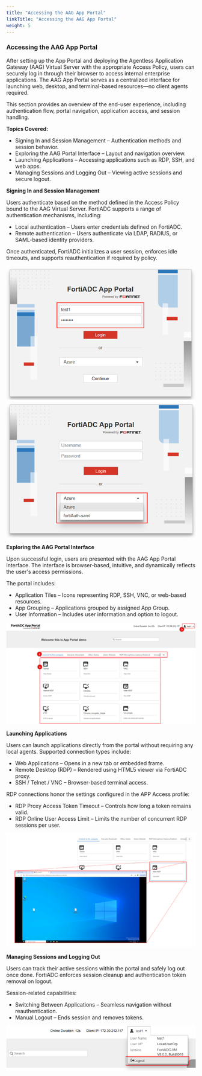 ```yaml
---
title: "Accessing the AAG App Portal"
linkTitle: "Accessing the AAG App Portal"
weight: 5
---
```


### Accessing the AAG App Portal

After setting up the App Portal and deploying the Agentless Application Gateway (AAG) Virtual Server with the appropriate Access Policy, users can securely log in through their browser to access internal enterprise applications. The AAG App Portal serves as a centralized interface for launching web, desktop, and terminal-based resources—no client agents required.

This section provides an overview of the end-user experience, including authentication flow, portal navigation, application access, and session handling.

**Topics Covered:**

- Signing In and Session Management – Authentication methods and session behavior.
- Exploring the AAG Portal Interface – Layout and navigation overview.
- Launching Applications – Accessing applications such as RDP, SSH, and web apps.
- Managing Sessions and Logging Out – Viewing active sessions and secure logout.

**Signing In and Session Management**

Users authenticate based on the method defined in the Access Policy bound to the AAG Virtual Server. FortiADC supports a range of authentication mechanisms, including:
- Local authentication – Users enter credentials defined on FortiADC.
- Remote authentication – Users authenticate via LDAP, RADIUS, or SAML-based identity providers.

Once authenticated, FortiADC initializes a user session, enforces idle timeouts, and supports reauthentication if required by policy.

![](aag16.png)
![](aag17.png)

**Exploring the AAG Portal Interface**

Upon successful login, users are presented with the AAG App Portal interface. The interface is browser-based, intuitive, and dynamically reflects the user's access permissions.

The portal includes:
- Application Tiles – Icons representing RDP, SSH, VNC, or web-based resources.
- App Grouping – Applications grouped by assigned App Group.
- User Information – Includes user information and option to logout.

![](aag18.png)

**Launching Applications**

Users can launch applications directly from the portal without requiring any local agents. Supported connection types include:
- Web Applications – Opens in a new tab or embedded frame.
- Remote Desktop (RDP) – Rendered using HTML5 viewer via FortiADC proxy.
- SSH / Telnet / VNC – Browser-based terminal access.

RDP connections honor the settings configured in the APP Access profile:
- RDP Proxy Access Token Timeout – Controls how long a token remains valid.
- RDP Online User Access Limit – Limits the number of concurrent RDP sessions per user.

![](aag19.png)

**Managing Sessions and Logging Out**

Users can track their active sessions within the portal and safely log out once done. FortiADC enforces session cleanup and authentication token removal on logout.

Session-related capabilities:
- Switching Between Applications – Seamless navigation without reauthentication.
- Manual Logout – Ends session and removes tokens.

![](aag20.png)
